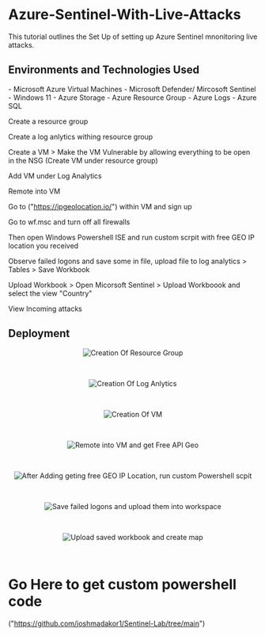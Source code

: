 # Azure-Sentinel-With-Live-Attacks

This tutorial outlines the Set Up of setting up Azure Sentinel mnonitoring live attacks.<br />

<h2>Environments and Technologies Used</h2>
- Microsoft Azure Virtual Machines
- Microsoft Defender/ Mircosoft Sentinel 
- Windows 11
- Azure Storage 
- Azure Resource Group
- Azure Logs
- Azure SQL

Create a resource group

Create a log anlytics withing resource group

Create a VM > Make the VM Vulnerable by allowing everything to be open in the NSG (Create VM under resource group)

Add VM under Log Analytics 

Remote into VM

Go to ("https://ipgeolocation.io/") within VM and sign up 

Go to wf.msc and turn off all firewalls

Then open Windows Powershell ISE and run custom scrpit with free GEO IP location you received 

Observe failed logons and save some in file, upload file to log analytics > Tables > Save Workbook

Upload Workbook > Open Micorsoft Sentinel > Upload Workboook and select the view "Country" 

View Incoming attacks 


<h2>Deployment</h2>

<p align="center">
<img src="https://i.imgur.com/mtGtpC5.png" alt="Creation Of Resource Group"/>

</p>
<br />


<p align="center">
<img src="https://i.imgur.com/wXQ2E9s.png" alt="Creation Of Log Anlytics"/>

</p>
<br />

<p align="center">
<img src="https://i.imgur.com/fY6saLg.png" alt="Creation Of VM"/>

</p>
<br />


<p align="center">
<img src="https://i.imgur.com/jcCzVRI.png" alt="Remote into VM and get Free API Geo"/>

</p>
<br />

<p align="center">
<img src="https://i.imgur.com/La4ymmc.png" alt="After Adding geting free GEO IP Location, run custom Powershell scpit"/>

</p>
<br />

<p align="center">
<img src="https://i.imgur.com/limyQWr.png" alt="Save failed logons and upload them into workspace"/>

</p>
<br />

<p align="center">
<img src="https://i.imgur.com/Tf56FtU.png" alt="Upload saved workbook and create map"/>

</p>
<br />


# Go Here to get custom powershell code 
("https://github.com/joshmadakor1/Sentinel-Lab/tree/main")
